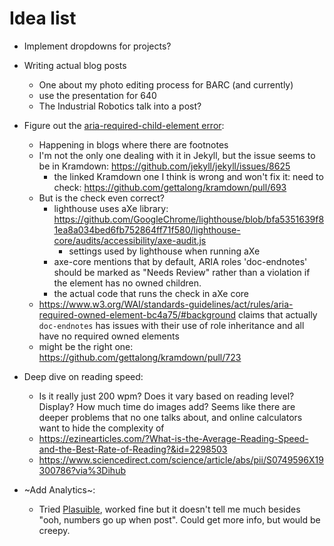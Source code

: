 # Idea list

* Implement dropdowns for projects?
* Writing actual blog posts
  * One about my photo editing process for BARC (and currently)
  * use the presentation for 640
  * The Industrial Robotics talk into a post?

* Figure out the [aria-required-child-element error](https://web.dev/aria-required-children/):
  * Happening in blogs where there are footnotes
  * I'm not the only one dealing with it in Jekyll, but the issue seems to be in Kramdown: https://github.com/jekyll/jekyll/issues/8625
    * the linked Kramdown one I think is wrong and won't fix it: need to check: https://github.com/gettalong/kramdown/pull/693
  * But is the check even correct?
    * lighthouse uses aXe library: https://github.com/GoogleChrome/lighthouse/blob/bfa5351639f81ea8a034bed6fb752864ff71f580/lighthouse-core/audits/accessibility/axe-audit.js
      * settings used by lighthouse when running aXe
    * axe-core mentions that by default, ARIA roles 'doc-endnotes' should be marked as "Needs Review" rather than a violation if the element has no owned children.
    * the actual code that runs the check in aXe core
  * https://www.w3.org/WAI/standards-guidelines/act/rules/aria-required-owned-element-bc4a75/#background claims that actually `doc-endnotes` has issues with their use of role inheritance and all have no required owned elements
  * might be the right one: https://github.com/gettalong/kramdown/pull/723

* Deep dive on reading speed:
  * Is it really just 200 wpm? Does it vary based on reading level? Display? How much time do images add? Seems like there are deeper problems that no one talks about, and online calculators want to hide the complexity of
  * https://ezinearticles.com/?What-is-the-Average-Reading-Speed-and-the-Best-Rate-of-Reading?&id=2298503
  * https://www.sciencedirect.com/science/article/abs/pii/S0749596X19300786?via%3Dihub

* ~Add Analytics~:
  * Tried [Plasuible](https://github.com/plausible/analytics/), worked fine but it doesn't tell me much besides "ooh, numbers go up when post".  Could get
    more info, but would be creepy.

